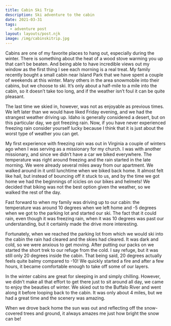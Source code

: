 ```yaml
---
title: Cabin Ski Trip
description: Ski adventure to the cabin
date: 2021-03-31
tags:
  - adventure post
layout: layouts/post.njk
image: /img/cabinskitrip.jpg
---
```


Cabins are one of my favorite places to hang out, especially during the winter. There is something about the heat of a wood stove warming you up that can’t be beaten. And being able to have incredible views out my window as the first thing I see each morning is a real treat. My family recently bought a small cabin near Island Park that we have spent a couple of weekends at this winter. Many others in the area snowmobile into their cabins, but we choose to ski. It’s only about a half-mile to a mile into the cabin, so it doesn’t take too long, and if the weather isn’t foul it can be quite pleasant.

The last time we skied in, however, was not as enjoyable as previous times. We left later than we would have liked Friday evening, and we had the strangest weather driving up. Idaho is generally considered a desert, but on this particular day, we got freezing rain. Now, if you have never experienced freezing rain consider yourself lucky because I think that it is just about the worst type of weather you can get.

My first experience with freezing rain was out in Virginia a couple of winters ago when I was serving as a missionary for my church. I was with another missionary, and since we didn’t have a car we biked everywhere. The temperature was right around freezing and the rain started in the late morning. We were already several miles away from our apartment. We walked around in it until lunchtime when we biked back home. It almost felt like hail, but instead of bouncing off it stuck to us, and by the time we got home we had the beginnings of icicles on our bikes and helmets! We decided that biking was not the best option given the weather, so we walked the rest of the day.

Fast forward to when my family was driving up to our cabin: the temperature was around 10 degrees when we left home and -5 degrees when we got to the parking lot and started our ski. The fact that it could rain, even though it was freezing rain, when it was 10 degrees was past our understanding, but it certainly made the drive more interesting.

Fortunately, when we reached the parking lot from which we would ski into the cabin the rain had cleared and the skies had cleared. It was dark and cold, so we were anxious to get moving. After putting our packs on we started the short trek to our refuge from the cold. I say refuge, but it was still only 20 degrees inside the cabin. That being said, 20 degrees actually feels quite balmy compared to -10! We quickly started a fire and after a few hours, it became comfortable enough to take off some of our layers. 

In the winter cabins are great for sleeping in and simply chilling. However, we didn’t make all that effort to get there just to sit around all day, we came to enjoy the beauties of winter. We skied out to the Buffalo River and went along it before looping back to the cabin. It was only about 4 miles, but we had a great time and the scenery was amazing. 

When we drove back home the sun was out and reflecting off the snow-covered trees and ground, it always amazes me just how bright the snow can be!